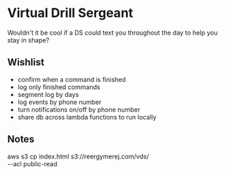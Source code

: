 # Virtual Drill Sergeant

Wouldn't it be cool if a DS could text you throughout the day to help you stay
in shape?


## Wishlist

* confirm when a command is finished
* log only finished commands
* segment log by days
* log events by phone number
* turn notifications on/off by phone number
* share db across lambda functions to run locally

## Notes

aws s3 cp index.html s3://reergymerej.com/vds/ \
  --acl public-read
